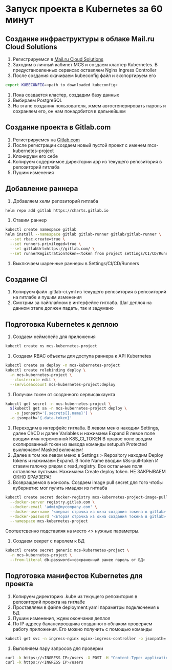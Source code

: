 # Запуск проекта в Kubernetes за 60 минут

## Создание инфраструктуры в облаке Mail.ru Cloud Solutions

1. Регистрируемся в [Mail.ru Cloud Solutions](https://mcs.mail.ru)
1. Заходим в личный кабинет MCS и создаем кластер Kubernetes.
В предустановленных сервисах оставляем Ngins Ingress Controller
1. После создания скачиваем kubeconfig файл и экспортируем его

```bash
export KUBECONFIG=<path to downloaded kubeconfig>
```

1. Пока создается кластер, создадим базу данных
  1. Выбираем PostgreSQL
  1. На этапе создания пользователя, жмем автосгенерировать пароль и сохраняем
  его, он нам понадобится в дальнейшем

## Создание проекта в Gitlab.com

1. Регистрируемся на [Gitlab.com](https://gitlab.com)
1. После регистрации создаем новый пустой проект с именем mcs-kubernetes-project
1. Клонируем его себе
1. Копируем содержимое директории app из текущего репозитория в репозиторий гитлаба
1. Пушим изменения

## Добавление раннера

1. Добавляем хелм репозиторий гитлаба

```bash
helm repo add gitlab https://charts.gitlab.io
```

1. Ставим раннер

```bash
kubectl create namespace gitlab
helm install --namespace gitlab gitlab-runner gitlab/gitlab-runner \
  --set rbac.create=true \
  --set runners.privileged=true \
  --set gitlabUrl=https://gitlab.com/ \
  --set runnerRegistrationToken=<token from project settings/CI/CD/Runners>
```

1. Выключаем шаренные раннеры в Settings/CI/CD/Runners

## Создание CI

1. Копируем файл .gitlab-ci.yml из текущего репозитория
в репозиторий на гитлабе и пушим изменения
1. Смотрим за пайплайном в интерфейсе гитлаба. Шаг деплоя на данном этапе
должен падать, так и задумано

## Подготовка Kubernetes к деплою

1. Создаем неймспейс для приложения

```bash
kubectl create ns mcs-kubernetes-project
```

1. Создаем RBAC объекты для доступа раннера к API Kubernetes

```bash
kubectl create sa deploy -n mcs-kubernetes-project
kubectl create rolebinding deploy \
  -n mcs-kubernetes-project \
  --clusterrole edit \
  --serviceaccount mcs-kubernetes-project:deploy
```

1. Получам токен от созданного сервисаккаунта

```bash
kubectl get secret -n mcs-kubernetes-project \
  $(kubectl get sa -n mcs-kubernetes-project deploy \
    -o jsonpath='{.secrets[].name}') \
  -o jsonpath='{.data.token}'
```

1. Переходим в интерфейс гитлаба. В левом меню находим Settings, далее CI/CD
и далее Variables и нажимаем Expand
В левое поле вводим имя переменной
K8S_CI_TOKEN
В правое поле вводим скопированный токен из вывода команды setup.sh
Protected выключаем!
Masked включаем!
1. Далее в том же левом меню в Settings > Repository находим Deploy tokens и нажимаем Expand.
В поле Name вводим
k8s-pull-token
И ставим галочку рядом с read_registry.
Все остальные поля оставляем пустыми.
Нажимаем Create deploy token.
НЕ ЗАКРЫВАЕМ ОКНО БРАУЗЕРА!
1. Возвращаемся в консоль.
Создаем image pull secret для того чтобы кубернетис мог пулить имаджи из гитлаба

```bash
kubectl create secret docker-registry mcs-kubernetes-project-image-pull \
  --docker-server registry.gitlab.com \
  --docker-email 'admin@mycompany.com' \
  --docker-username '<первая строчка из окна создания токена в gitlab>' \
  --docker-password '<вторая строчка из окна создания токена в gitlab>' \
  --namespace mcs-kubernetes-project
```

Соответсвенно подставляя на место <> нужные параметры.

1. Создаем секрет с паролем к БД

```bash
kubectl create secret generic mcs-kubernetes-project \
  -n mcs-kubernetes-project \
  --from-literal db-password=<сохраненный ранее пароль от БД>
```

## Подготовка манифестов Kubernetes для проекта

1. Копируем директорию .kube из текущего репозитория в репозиторий проекта на гитлабе
1. Проставляем в файле deployment.yaml параметры подключения к БД
1. Пушим изменения, ждем окончания деплоя
1. По IP адресу балансировщика созданного облаком проверяем работу приложения.
Его можно получить с помощью команды

```bash
kubectl get svc -n ingress-nginx nginx-ingress-controller -o jsonpath='{.status.loadBalancer.ingress[].ip}'
```

1. Выполняем пару запросов для проверки

```bash
curl -k https://<INGRESS IP>/users -X POST -H "Content-Type: application/json" --data '{"name":"test","location":"asdf","age":12}'
curl -k https://<INGRESS IP>/users
```
